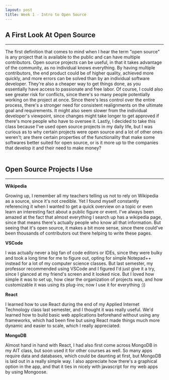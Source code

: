 ```yaml
---
layout: post
title: Week 1 - Intro to Open Source
---
```



## **A First Look At Open Source**
***
The first definition that comes to mind when I hear the term "open source" is any project that is available to the public and can have multiple contributors. Open source projects can be useful, in that it takes advantage of the community, as no individual knows everything. By having multiple contributors, the end product could be of higher quality, achieved more quickly, and more errors can be solved than by an individual software developer. They're also a cheaper way to get things done, as you essentially have access to passionate and free labor. Of course, I could also see greater risk for conflicts, since there's so many people potentially working on the project at once. Since there's less control over the entire process, there's a stronger need for consistent realignments on the ultimate goal and requirements. It might also seem slower from the individual developer's viewpoint, since changes might take longer to get approved if there's more people who have to oversee it. Lastly, I decided to take this class because I've used open source projects in my daily life, but I was curious as to why certain projects were open source and a lot of other ones weren't; are there certain properties of the functionality that make some softwares better suited for open source, or is it more up to the companies that develop it and their need to make money?
<br>
<br>

## **Open Source Projects I Use**
***
**Wikipedia**

Growing up, I remember all my teachers telling us not to rely on Wikipedia as a source, since it's not credible. Yet I found myself constantly referencing it when I wanted to get a quick overview on a topic or even learn an interesting fact about a public figure or event. I've always been amazed at the fact that almost everything I search up has a wikipedia page, since that means there's actually people who know all that information. But seeing that it's open source, it makes a bit more sense, since there could've been thousands of contributors out there helping to write these pages.

**VSCode**

I was actually never a big fan of code editors or IDEs, since they were bulky and took a long time for me to figure out, opting for simple Notepad++ instead for a lot of my computer science classes. But last semester, my professor recommended using VSCode and I figured I'd just give it a try, since I glanced at my friend's screen and it looked nice. But I loved how simple it was to set up, how clear the organization of projects was, and how customizable it was using its plug-ins; now I use it for everything :))

**React**

I learned how to use React during the end of my Applied Internet Technology class last semester, and I thought it was really useful. We'd learned how to build basic web applications beforehand without using any frameworks, which had been fine but using React made things much more dynamic and easier to scale, which I really appreciated.

**MongoDB**

Almost hand in hand with React, I had also first come across MongoDB in my AIT class, but soon used it for other courses as well. So many apps require data and databases, which could be daunting at first, but MongoDB is laid out in a really simple way. I also appreciate how there's a graphical option in the app, and that it ties in nicely with javascript for my web apps by using Mongoose.